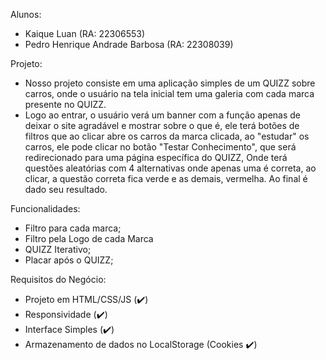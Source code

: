 Alunos: 
- Kaique Luan (RA: 22306553)
- Pedro Henrique Andrade Barbosa (RA: 22308039)

Projeto:
- Nosso projeto consiste em uma aplicação simples de um QUIZZ sobre carros, onde o usuário na tela inicial tem uma galeria com cada marca presente no QUIZZ.
- Logo ao entrar, o usuário verá um banner com a função apenas de deixar o site agradável e mostrar sobre o que é, ele terá botões de filtros que ao clicar abre os carros da marca clicada, ao "estudar" os carros, ele pode clicar no botão "Testar Conhecimento", que será redirecionado para uma página específica do QUIZZ, Onde terá questões aleatórias com 4 alternativas onde apenas uma é correta, ao clicar, a questão correta fica verde e as demais, vermelha. Ao final é dado seu resultado.

Funcionalidades: 
- Filtro para cada marca;
- Filtro pela Logo de cada Marca
- QUIZZ Iterativo;
- Placar após o QUIZZ;

Requisitos do Negócio: 
- Projeto em HTML/CSS/JS (✔️)
- Responsividade (✔️)
- Interface Simples (✔️)
- Armazenamento de dados no LocalStorage (Cookies ✔️)




